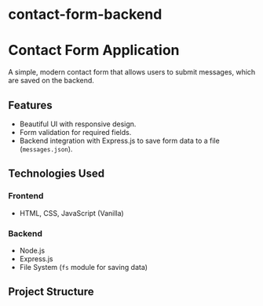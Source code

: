 # contact-form-backend

# Contact Form Application

A simple, modern contact form that allows users to submit messages, which are saved on the backend.

## Features
- Beautiful UI with responsive design.
- Form validation for required fields.
- Backend integration with Express.js to save form data to a file (`messages.json`).

## Technologies Used
### Frontend
- HTML, CSS, JavaScript (Vanilla)

### Backend
- Node.js
- Express.js
- File System (`fs` module for saving data)

## Project Structure
